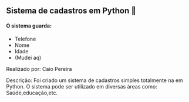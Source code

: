 ## Sistema de cadastros em Python :snake:

#### O sistema guarda: 

- Telefone 
- Nome
- Idade
- (Mudei aq)

Realizado por: Caio Pereira

Descrição: Foi criado um sistema de cadastros simples totalmente na em Python. O sistema pode ser utilizado em diversas áreas como: Saúde,educação,etc. 

